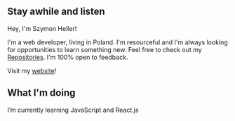  ## Stay awhile and listen

Hey, I'm Szymon Heller!

I'm a web developer, living in Poland. I'm resourceful and I'm always looking for opportunities to learn something new. Feel free to check out my [Repositories](https://github.com/szymonheller?tab=repositories). I'm 100% open to feedback.

Visit my [website](http://szymonheller.com)!

## What I'm doing
I’m currently learning JavaScript and React.js
